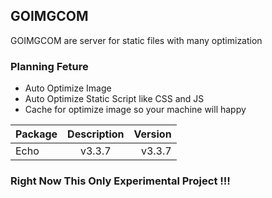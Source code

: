 ## GOIMGCOM

GOIMGCOM are server for static files with many optimization

### Planning Feture
* Auto Optimize Image
* Auto Optimize Static Script like CSS and JS
* Cache for optimize image so your machine will happy


| Package        | Description          | Version   |
| ------------- |:---------------------:| ---------:|
| Echo          | v3.3.7                | v3.3.7    |


### Right Now This Only Experimental Project !!!